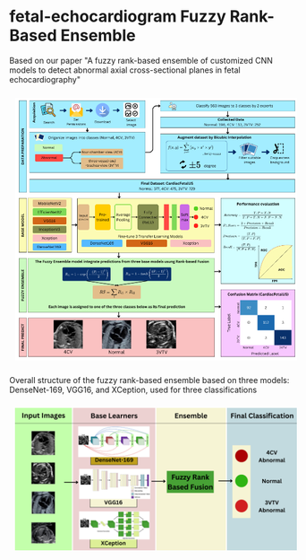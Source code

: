 # fetal-echocardiogram Fuzzy Rank-Based Ensemble

Based on our paper "A fuzzy rank-based ensemble of customized CNN models to detect abnormal axial cross-sectional planes in fetal echocardiography" 

<img src="figure\OverallPaper.png" style="margin: 10px;">

Overall structure of the fuzzy rank-based ensemble based on three models: DenseNet-169, VGG16, and XCeption,
used for three classifications

<img src="figure\Overallensemblestructure.png" style="margin: 10px;">
